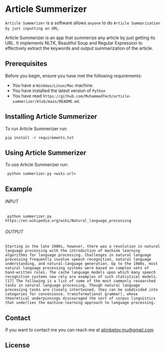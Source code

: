 
# Article Summerizer

`Article Summerizer` is a software allows `anyone` to do `Article Summarization by just inputting an URL`.

Article Summerizer is an app that summerize any article by just getting its URL. It implements NLTK, Beautiful Soup and Regular Expression to effectively extract the keywords and output summarization of the article.

## Prerequisites

Before you begin, ensure you have met the following requirements:
<!--- These are just example requirements. Add, duplicate or remove as required --->
* You have a `Windows/Linux/Mac` machine.
* You have installed the latest version of `Python`
* You have read `https://github.com/MuhammedTech/article-summerizer/blob/main/README.md`.

## Installing Article Summerizer

To run Article Summerizer run:

```
pip install -r requirements.txt
```

## Using Article Summerizer

To use Article Summerizer run:

```
 python summerizer.py <wiki-url>
```

## Example
   ###### INPUT
```
 python summerizer.py https://en.wikipedia.org/wiki/Natural_language_processing
```
   ###### OUTPUT
```
Starting in the late 1980s, however, there was a revolution in natural language processing with the introduction of machine learning algorithms for language processing. Challenges in natural language processing frequently involve speech recognition, natural language understanding, and natural-language generation. Up to the 1980s, most natural language processing systems were based on complex sets of hand-written rules. The cache language models upon which many speech recognition systems now rely are examples of such statistical models. [17] The following is a list of some of the most commonly researched tasks in natural language processing. Though natural language processing tasks are closely intertwined, they can be subdivided into categories for convenience. transformational grammar), whose theoretical underpinnings discouraged the sort of corpus linguistics that underlies the machine-learning approach to language processing.
```


## Contact

If you want to contact me you can reach me at alimbetov.mu@gmail.com

## License
<!--- If you're not sure which open license to use see https://choosealicense.com/--->

<!--- This project uses the following license: [<license_name>](<link>) --->

